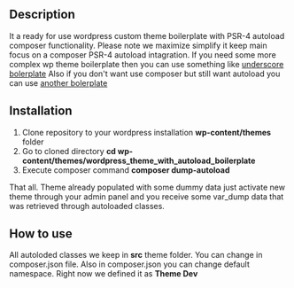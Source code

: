 ## Description
It a ready for use wordpress custom theme boilerplate with PSR-4 autoload composer functionality.
Please note we maximize simplify it keep main focus on a composer PSR-4 autoload intagration. If you need some more complex wp theme boilerplate then you can use something like [underscore bolerplate](https://underscores.me/) Also if you don't want use composer but still want autoload you can use [another bolerplate](https://github.com/WPTT/autoload) 

## Installation
1. Clone repository to your wordpress installation **wp-content/themes** folder
2. Go to cloned directory **cd wp-content/themes/wordpress_theme_with_autoload_boilerplate**
3. Execute composer command **composer dump-autoload** 

That all. Theme already populated with some dummy data just activate new theme through your admin panel and you receive some var_dump data that was retrieved through autoloaded classes.

## How to use
All autoloded classes we keep in **src** theme folder. You can change in composer.json file. Also in composer.json you can change default namespace. Right now we defined it as **Theme Dev**
